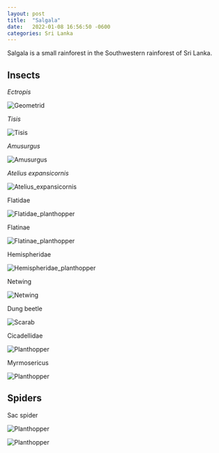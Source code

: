 ```yaml
---
layout: post
title:  "Salgala"
date:   2022-01-08 16:56:50 -0600
categories: Sri Lanka
---
```


Salgala is a small rainforest in the Southwestern rainforest of Sri Lanka.

## Insects

_Ectropis_

![Geometrid](/assets/Salgala/Geometrid.jpg)

_Tisis_

![Tisis](/assets/Salgala/Tisis.jpg)

_Amusurgus_

![Amusurgus](/assets/Salgala/Amusurgus.jpg)

_Atelius expansicornis_

![Atelius_expansicornis](/assets/Salgala/Atelius_expansicornis.jpg)

Flatidae

![Flatidae_planthopper](/assets/Salgala/Flatidae_planthopper.jpg)

Flatinae

![Flatinae_planthopper](/assets/Salgala/Flatinae_planthopper.jpg)

Hemispheridae

![Hemispheridae_planthopper](/assets/Salgala/Hemispheridae_planthopper.jpg)

Netwing

![Netwing](/assets/Salgala/Netwing.jpg)

Dung beetle

![Scarab](/assets/Salgala/Scarab.jpg)

Cicadellidae

![Planthopper](/assets/Salgala/Planthopper.jpg)

Myrmosericus

![Planthopper](/assets/Salgala/Myrmosericus.jpg)

## Spiders

Sac spider

![Planthopper](/assets/Salgala/Clubionidae.jpg)

![Planthopper](/assets/Salgala/Clubionidae1.jpg)

